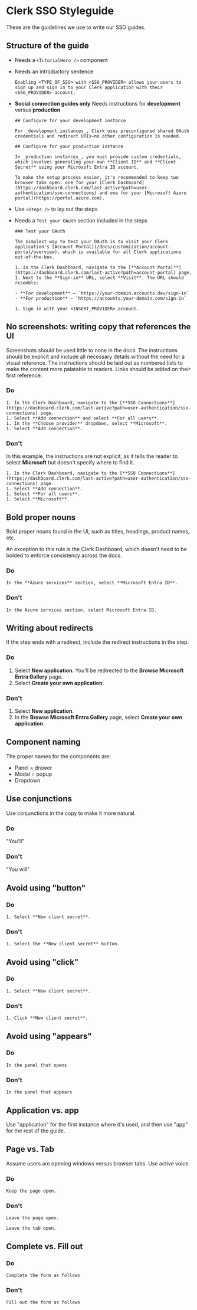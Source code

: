 # Clerk SSO Styleguide

These are the guidelines we use to write our SSO guides.

## Structure of the guide

- Needs a `<TutorialHero />` component
- Needs an introductory sentence

  ```mdx
  Enabling <TYPE_OF_SSO> with <SSO_PROVIDER> allows your users to sign up and sign in to your Clerk application with their <SSO_PROVIDER> account.
  ```

- **Social connection guides only** Needs instructions for **development** versus **production**

  ```mdx
  ## Configure for your development instance

  For _development instances_, Clerk uses preconfigured shared OAuth credentials and redirect URIs—no other configuration is needed.

  ## Configure for your production instance

  In _production instances_, you must provide custom credentials, which involves generating your own **Client ID** and **Client Secret** using your Microsoft Entra ID account.

  To make the setup process easier, it's recommended to keep two browser tabs open: one for your [Clerk Dashboard](https://dashboard.clerk.com/last-active?path=user-authentication/sso-connections) and one for your [Microsoft Azure portal](https://portal.azure.com).
  ```

- Use `<Steps />` to lay out the steps
- Needs a `Test your OAuth` section included in the steps

  ```mdx
  ### Test your OAuth

  The simplest way to test your OAuth is to visit your Clerk application's [Account Portal](/docs/customization/account-portal/overview), which is available for all Clerk applications out-of-the-box.

  1. In the Clerk Dashboard, navigate to the [**Account Portal**](https://dashboard.clerk.com/last-active?path=account-portal) page.
  1. Next to the **Sign-in** URL, select **Visit**. The URL should resemble:

  - **For development** – `https://your-domain.accounts.dev/sign-in`
  - **For production** – `https://accounts.your-domain.com/sign-in`

  1. Sign in with your <INSERT_PROVIDER> account.
  ```

## No screenshots: writing copy that references the UI

Screenshots should be used little to none in the docs. The instructions should be explicit and include all necessary details without the need for a visual reference. The instructions should be laid out as numbered lists to make the content more palatable to readers. Links should be added on their first reference.

### Do

```mdx
1. In the Clerk Dashboard, navigate to the [**SSO Connections**](https://dashboard.clerk.com/last-active?path=user-authentication/sso-connections) page.
1. Select **Add connection** and select **For all users**.
1. In the **Choose provider** dropdown, select **Microsoft**.
1. Select **Add connection**.
```

### Don't

In this example, the instructions are not explicit, as it tells the reader to select **Microsoft** but doesn't specify where to find it.

```mdx
1. In the Clerk Dashboard, navigate to the [**SSO Connections**](https://dashboard.clerk.com/last-active?path=user-authentication/sso-connections) page.
1. Select **Add connection**.
1. Select **For all users**.
1. Select **Microsoft**.
```

## Bold proper nouns

Bold proper nouns found in the UI, such as titles, headings, product names, etc.

An exception to this rule is the Clerk Dashboard, which doesn't need to be bolded to enforce consistency across the docs.

### Do

```mdx
In the **Azure services** section, select **Microsoft Entra ID**.
```

### Don't

```mdx
In the Azure services section, select Microsoft Entra ID.
```

## Writing about redirects

If the step ends with a redirect, include the redirect instructions in the step.

### Do

1. Select **New application**. You'll be redirected to the **Browse Microsoft Entra Gallery** page.
1. Select **Create your own application**.

### Don't

1. Select **New application**.
1. In the **Browse Microsoft Entra Gallery** page, select **Create your own application**.

## Component naming

The proper names for the components are:

- Panel = drawer
- Modal = popup
- Dropdown

## Use conjunctions

Use conjunctions in the copy to make it more natural.

### Do

"You'll"

### Don't

"You will"

## Avoid using "button"

### Do

```mdx
1. Select **New client secret**.
```

### Don't

```mdx
1. Select the **New client secret** button.
```

## Avoid using "click"

### Do

```mdx
1. Select **New client secret**.
```

### Don't

```mdx
1. Click **New client secret**.
```

## Avoid using "appears"

### Do

```mdx
In the panel that opens
```

### Don't

```mdx
In the panel that appears
```

## Application vs. app

Use "application" for the first instance where it's used, and then use "app" for the rest of the guide.

## Page vs. Tab

Assume users are opening windows versus browser tabs. Use active voice.

### Do

```mdx
Keep the page open.
```

### Don't

```mdx
Leave the page open.
```

```mdx
Leave the tab open.
```

## Complete vs. Fill out

### Do

```mdx
Complete the form as follows
```

### Don't

```mdx
Fill out the form as follows
```
